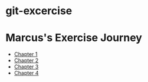 # git-excercise

# Marcus's Exercise Journey

- [Chapter 1](chapter1.md)
- [Chapter 2](chapter2.md)
- [Chapter 3](chapter3.md)
- [Chapter 4](chapter4.md)
